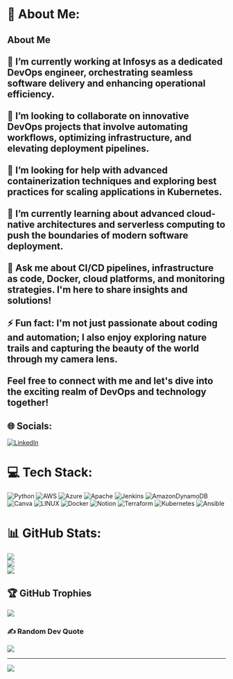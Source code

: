 # 💫 About Me:
## About Me<br><br>🔭 I’m currently working at Infosys as a dedicated DevOps engineer, orchestrating seamless software delivery and enhancing operational efficiency.<br><br>👯 I’m looking to collaborate on innovative DevOps projects that involve automating workflows, optimizing infrastructure, and elevating deployment pipelines.<br><br>🤝 I’m looking for help with advanced containerization techniques and exploring best practices for scaling applications in Kubernetes.<br><br>🌱 I’m currently learning about advanced cloud-native architectures and serverless computing to push the boundaries of modern software deployment.<br><br>💬 Ask me about CI/CD pipelines, infrastructure as code, Docker, cloud platforms, and monitoring strategies. I'm here to share insights and solutions!<br><br>⚡ Fun fact: I'm not just passionate about coding and automation; I also enjoy exploring nature trails and capturing the beauty of the world through my camera lens.<br><br>Feel free to connect with me and let's dive into the exciting realm of DevOps and technology together!<br>


## 🌐 Socials:
[![LinkedIn](https://img.shields.io/badge/LinkedIn-%230077B5.svg?logo=linkedin&logoColor=white)](https://linkedin.com/in/https://www.linkedin.com/in/pankaj-patil-344326171/) 

# 💻 Tech Stack:
![Python](https://img.shields.io/badge/python-3670A0?style=for-the-badge&logo=python&logoColor=ffdd54) ![AWS](https://img.shields.io/badge/AWS-%23FF9900.svg?style=for-the-badge&logo=amazon-aws&logoColor=white) ![Azure](https://img.shields.io/badge/azure-%230072C6.svg?style=for-the-badge&logo=azure-devops&logoColor=white) ![Apache](https://img.shields.io/badge/apache-%23D42029.svg?style=for-the-badge&logo=apache&logoColor=white) ![Jenkins](https://img.shields.io/badge/jenkins-%232C5263.svg?style=for-the-badge&logo=jenkins&logoColor=white) ![AmazonDynamoDB](https://img.shields.io/badge/Amazon%20DynamoDB-4053D6?style=for-the-badge&logo=Amazon%20DynamoDB&logoColor=white) ![Canva](https://img.shields.io/badge/Canva-%2300C4CC.svg?style=for-the-badge&logo=Canva&logoColor=white) ![LINUX](https://img.shields.io/badge/Linux-FCC624?style=for-the-badge&logo=linux&logoColor=black) ![Docker](https://img.shields.io/badge/docker-%230db7ed.svg?style=for-the-badge&logo=docker&logoColor=white) ![Notion](https://img.shields.io/badge/Notion-%23000000.svg?style=for-the-badge&logo=notion&logoColor=white) ![Terraform](https://img.shields.io/badge/terraform-%235835CC.svg?style=for-the-badge&logo=terraform&logoColor=white) ![Kubernetes](https://img.shields.io/badge/kubernetes-%23326ce5.svg?style=for-the-badge&logo=kubernetes&logoColor=white) ![Ansible](https://img.shields.io/badge/ansible-%231A1918.svg?style=for-the-badge&logo=ansible&logoColor=white)
# 📊 GitHub Stats:
![](https://github-readme-stats.vercel.app/api?username=Pankajp1997&theme=radical&hide_border=false&include_all_commits=true&count_private=true)<br/>
![](https://github-readme-streak-stats.herokuapp.com/?user=Pankajp1997&theme=radical&hide_border=false)<br/>
![](https://github-readme-stats.vercel.app/api/top-langs/?username=Pankajp1997&theme=radical&hide_border=false&include_all_commits=true&count_private=true&layout=compact)

## 🏆 GitHub Trophies
![](https://github-profile-trophy.vercel.app/?username=Pankajp1997&theme=onestar&no-frame=false&no-bg=false&margin-w=4)

### ✍️ Random Dev Quote
![](https://quotes-github-readme.vercel.app/api?type=horizontal&theme=radical)

---
[![](https://visitcount.itsvg.in/api?id=Pankajp1997&icon=0&color=0)](https://visitcount.itsvg.in)

<!-- Proudly created with GPRM ( https://gprm.itsvg.in ) -->
